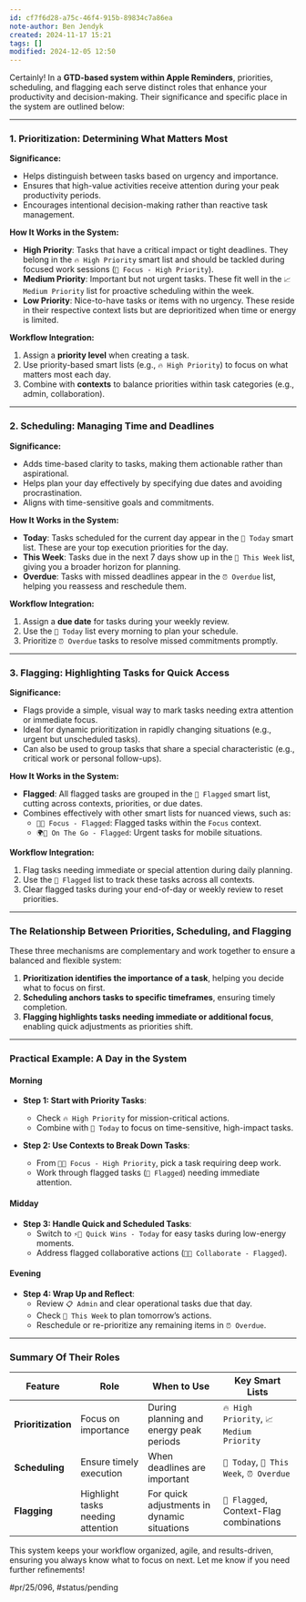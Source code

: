 ```yaml
---
id: cf7f6d28-a75c-46f4-915b-89834c7a86ea
note-author: Ben Jendyk
created: 2024-11-17 15:21
tags: []
modified: 2024-12-05 12:50
---
```


Certainly! In a **GTD-based system within Apple Reminders**, priorities, scheduling, and flagging each serve distinct roles that enhance your productivity and decision-making. Their significance and specific place in the system are outlined below:

---

### **1. Prioritization: Determining What Matters Most**

**Significance:**
- Helps distinguish between tasks based on urgency and importance.
- Ensures that high-value activities receive attention during your peak productivity periods.
- Encourages intentional decision-making rather than reactive task management.

**How It Works in the System:**
- **High Priority**: Tasks that have a critical impact or tight deadlines. They belong in the `🔥 High Priority` smart list and should be tackled during focused work sessions (`🧠 Focus - High Priority`).
- **Medium Priority**: Important but not urgent tasks. These fit well in the `📈 Medium Priority` list for proactive scheduling within the week.
- **Low Priority**: Nice-to-have tasks or items with no urgency. These reside in their respective context lists but are deprioritized when time or energy is limited.

**Workflow Integration:**
1. Assign a **priority level** when creating a task.
2. Use priority-based smart lists (e.g., `🔥 High Priority`) to focus on what matters most each day.
3. Combine with **contexts** to balance priorities within task categories (e.g., admin, collaboration).

---

### **2. Scheduling: Managing Time and Deadlines**

**Significance:**
- Adds time-based clarity to tasks, making them actionable rather than aspirational.
- Helps plan your day effectively by specifying due dates and avoiding procrastination.
- Aligns with time-sensitive goals and commitments.

**How It Works in the System:**
- **Today**: Tasks scheduled for the current day appear in the `📅 Today` smart list. These are your top execution priorities for the day.
- **This Week**: Tasks due in the next 7 days show up in the `📆 This Week` list, giving you a broader horizon for planning.
- **Overdue**: Tasks with missed deadlines appear in the `⏰ Overdue` list, helping you reassess and reschedule them.

**Workflow Integration:**
1. Assign a **due date** for tasks during your weekly review.
2. Use the `📅 Today` list every morning to plan your schedule.
3. Prioritize `⏰ Overdue` tasks to resolve missed commitments promptly.

---

### **3. Flagging: Highlighting Tasks for Quick Access**

**Significance:**
- Flags provide a simple, visual way to mark tasks needing extra attention or immediate focus.
- Ideal for dynamic prioritization in rapidly changing situations (e.g., urgent but unscheduled tasks).
- Can also be used to group tasks that share a special characteristic (e.g., critical work or personal follow-ups).

**How It Works in the System:**
- **Flagged**: All flagged tasks are grouped in the `🏁 Flagged` smart list, cutting across contexts, priorities, or due dates.
- Combines effectively with other smart lists for nuanced views, such as:
  - `🧠🏁 Focus - Flagged`: Flagged tasks within the `Focus` context.
  - `🌍🏁 On The Go - Flagged`: Urgent tasks for mobile situations.

**Workflow Integration:**
1. Flag tasks needing immediate or special attention during daily planning.
2. Use the `🏁 Flagged` list to track these tasks across all contexts.
3. Clear flagged tasks during your end-of-day or weekly review to reset priorities.

---

### **The Relationship Between Priorities, Scheduling, and Flagging**

These three mechanisms are complementary and work together to ensure a balanced and flexible system:

1. **Prioritization identifies the importance of a task**, helping you decide what to focus on first.
2. **Scheduling anchors tasks to specific timeframes**, ensuring timely completion.
3. **Flagging highlights tasks needing immediate or additional focus**, enabling quick adjustments as priorities shift.

---

### **Practical Example: A Day in the System**

#### **Morning**

- **Step 1: Start with Priority Tasks**:
  - Check `🔥 High Priority` for mission-critical actions.
  - Combine with `📅 Today` to focus on time-sensitive, high-impact tasks.

- **Step 2: Use Contexts to Break Down Tasks**:
  - From `🧠🔥 Focus - High Priority`, pick a task requiring deep work.
  - Work through flagged tasks (`🏁 Flagged`) needing immediate attention.

#### **Midday**

- **Step 3: Handle Quick and Scheduled Tasks**:
  - Switch to `⚡📅 Quick Wins - Today` for easy tasks during low-energy moments.
  - Address flagged collaborative actions (`🤝🏁 Collaborate - Flagged`).

#### **Evening**

- **Step 4: Wrap Up and Reflect**:
  - Review `📋 Admin` and clear operational tasks due that day.
  - Check `📆 This Week` to plan tomorrow’s actions.
  - Reschedule or re-prioritize any remaining items in `⏰ Overdue`.

---

### **Summary Of Their Roles**

| **Feature**    | **Role**                              | **When to Use**                               | **Key Smart Lists**                     |
|-----------------|--------------------------------------|-----------------------------------------------|------------------------------------------|
| **Prioritization** | Focus on importance                 | During planning and energy peak periods       | `🔥 High Priority`, `📈 Medium Priority` |
| **Scheduling**  | Ensure timely execution              | When deadlines are important                  | `📅 Today`, `📆 This Week`, `⏰ Overdue`  |
| **Flagging**    | Highlight tasks needing attention    | For quick adjustments in dynamic situations   | `🏁 Flagged`, Context-Flag combinations  |

This system keeps your workflow organized, agile, and results-driven, ensuring you always know what to focus on next. Let me know if you need further refinements!


#pr/25/096, #status/pending